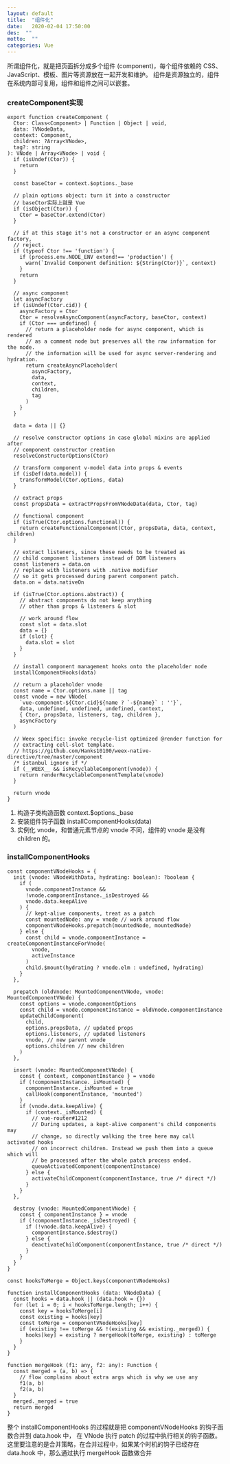```yaml
---
layout: default
title:  "组件化"
date:   2020-02-04 17:50:00
des:  ""
motto:  ""
categories: Vue
---
```


所谓组件化，就是把页面拆分成多个组件 (component)，每个组件依赖的 CSS、JavaScript、模板、图片等资源放在一起开发和维护。
组件是资源独立的，组件在系统内部可复用，组件和组件之间可以嵌套。

### createComponent实现

    export function createComponent (
      Ctor: Class<Component> | Function | Object | void,
      data: ?VNodeData,
      context: Component,
      children: ?Array<VNode>,
      tag?: string
    ): VNode | Array<VNode> | void {
      if (isUndef(Ctor)) {
        return
      }
    
      const baseCtor = context.$options._base
    
      // plain options object: turn it into a constructor
      // baseCtor实际上就是 Vue
      if (isObject(Ctor)) {
        Ctor = baseCtor.extend(Ctor)
      }
    
      // if at this stage it's not a constructor or an async component factory,
      // reject.
      if (typeof Ctor !== 'function') {
        if (process.env.NODE_ENV extend!== 'production') {
          warn(`Invalid Component definition: ${String(Ctor)}`, context)
        }
        return
      }
    
      // async component
      let asyncFactory
      if (isUndef(Ctor.cid)) {
        asyncFactory = Ctor
        Ctor = resolveAsyncComponent(asyncFactory, baseCtor, context)
        if (Ctor === undefined) {
          // return a placeholder node for async component, which is rendered
          // as a comment node but preserves all the raw information for the node.
          // the information will be used for async server-rendering and hydration.
          return createAsyncPlaceholder(
            asyncFactory,
            data,
            context,
            children,
            tag
          )
        }
      }
    
      data = data || {}
    
      // resolve constructor options in case global mixins are applied after
      // component constructor creation
      resolveConstructorOptions(Ctor)
    
      // transform component v-model data into props & events
      if (isDef(data.model)) {
        transformModel(Ctor.options, data)
      }
    
      // extract props
      const propsData = extractPropsFromVNodeData(data, Ctor, tag)
    
      // functional component
      if (isTrue(Ctor.options.functional)) {
        return createFunctionalComponent(Ctor, propsData, data, context, children)
      }
    
      // extract listeners, since these needs to be treated as
      // child component listeners instead of DOM listeners
      const listeners = data.on
      // replace with listeners with .native modifier
      // so it gets processed during parent component patch.
      data.on = data.nativeOn
    
      if (isTrue(Ctor.options.abstract)) {
        // abstract components do not keep anything
        // other than props & listeners & slot
    
        // work around flow
        const slot = data.slot
        data = {}
        if (slot) {
          data.slot = slot
        }
      }
    
      // install component management hooks onto the placeholder node
      installComponentHooks(data)
    
      // return a placeholder vnode
      const name = Ctor.options.name || tag
      const vnode = new VNode(
        `vue-component-${Ctor.cid}${name ? `-${name}` : ''}`,
        data, undefined, undefined, undefined, context,
        { Ctor, propsData, listeners, tag, children },
        asyncFactory
      )
    
      // Weex specific: invoke recycle-list optimized @render function for
      // extracting cell-slot template.
      // https://github.com/Hanks10100/weex-native-directive/tree/master/component
      /* istanbul ignore if */
      if (__WEEX__ && isRecyclableComponent(vnode)) {
        return renderRecyclableComponentTemplate(vnode)
      }
    
      return vnode
    }

1. 构造子类构造函数 context.$options._base
2. 安装组件钩子函数 installComponentHooks(data)
3. 实例化 vnode，和普通元素节点的 vnode 不同，组件的 vnode 是没有 children 的。

### installComponentHooks

    const componentVNodeHooks = {
      init (vnode: VNodeWithData, hydrating: boolean): ?boolean {
        if (
          vnode.componentInstance &&
          !vnode.componentInstance._isDestroyed &&
          vnode.data.keepAlive
        ) {
          // kept-alive components, treat as a patch
          const mountedNode: any = vnode // work around flow
          componentVNodeHooks.prepatch(mountedNode, mountedNode)
        } else {
          const child = vnode.componentInstance = createComponentInstanceForVnode(
            vnode,
            activeInstance
          )
          child.$mount(hydrating ? vnode.elm : undefined, hydrating)
        }
      },
    
      prepatch (oldVnode: MountedComponentVNode, vnode: MountedComponentVNode) {
        const options = vnode.componentOptions
        const child = vnode.componentInstance = oldVnode.componentInstance
        updateChildComponent(
          child,
          options.propsData, // updated props
          options.listeners, // updated listeners
          vnode, // new parent vnode
          options.children // new children
        )
      },
    
      insert (vnode: MountedComponentVNode) {
        const { context, componentInstance } = vnode
        if (!componentInstance._isMounted) {
          componentInstance._isMounted = true
          callHook(componentInstance, 'mounted')
        }
        if (vnode.data.keepAlive) {
          if (context._isMounted) {
            // vue-router#1212
            // During updates, a kept-alive component's child components may
            // change, so directly walking the tree here may call activated hooks
            // on incorrect children. Instead we push them into a queue which will
            // be processed after the whole patch process ended.
            queueActivatedComponent(componentInstance)
          } else {
            activateChildComponent(componentInstance, true /* direct */)
          }
        }
      },
    
      destroy (vnode: MountedComponentVNode) {
        const { componentInstance } = vnode
        if (!componentInstance._isDestroyed) {
          if (!vnode.data.keepAlive) {
            componentInstance.$destroy()
          } else {
            deactivateChildComponent(componentInstance, true /* direct */)
          }
        }
      }
    }
    
    const hooksToMerge = Object.keys(componentVNodeHooks)
    
    function installComponentHooks (data: VNodeData) {
      const hooks = data.hook || (data.hook = {})
      for (let i = 0; i < hooksToMerge.length; i++) {
        const key = hooksToMerge[i]
        const existing = hooks[key]
        const toMerge = componentVNodeHooks[key]
        if (existing !== toMerge && !(existing && existing._merged)) {
          hooks[key] = existing ? mergeHook(toMerge, existing) : toMerge
        }
      }
    }
    
    function mergeHook (f1: any, f2: any): Function {
      const merged = (a, b) => {
        // flow complains about extra args which is why we use any
        f1(a, b)
        f2(a, b)
      }
      merged._merged = true
      return merged
    }

整个 installComponentHooks 的过程就是把 componentVNodeHooks 的钩子函数合并到 data.hook 中，
在 VNode 执行 patch 的过程中执行相关的钩子函数。
这里要注意的是合并策略，在合并过程中，如果某个时机的钩子已经存在 data.hook 中，那么通过执行 mergeHook 函数做合并
